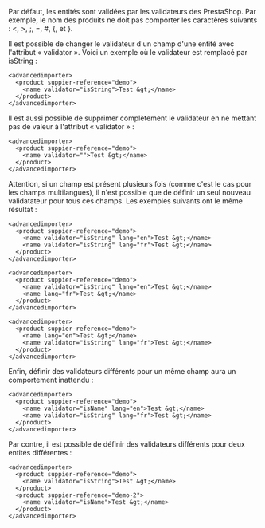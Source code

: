 Par défaut, les entités sont validées par les validateurs des PrestaShop. Par exemple, le nom des produits ne doit pas comporter les caractères suivants : <, >, ;, =, #, {, et }.

Il est possible de changer le validateur d'un champ d'une entité avec l'attribut « validator ». Voici un exemple où le validateur est remplacé par isString :
```
<advancedimporter>
  <product suppier-reference="demo">
    <name validator="isString">Test &gt;</name>
  </product>
</advancedimporter>
```


Il est aussi possible de supprimer complètement le validateur en ne mettant pas de valeur à l'attribut « validator » :
```
<advancedimporter>
  <product suppier-reference="demo">
    <name validator="">Test &gt;</name>
  </product>
</advancedimporter>
```

Attention, si un champ est présent plusieurs fois (comme c'est le cas pour les champs multilangues), il n'est possible que de définir un seul nouveau validatateur pour tous ces champs. Les exemples suivants ont le même résultat :
```
<advancedimporter>
  <product suppier-reference="demo">
    <name validator="isString" lang="en">Test &gt;</name>
    <name validator="isString" lang="fr">Test &gt;</name>
  </product>
</advancedimporter>
```

```
<advancedimporter>
  <product suppier-reference="demo">
    <name validator="isString" lang="en">Test &gt;</name>
    <name lang="fr">Test &gt;</name>
  </product>
</advancedimporter>
```

```
<advancedimporter>
  <product suppier-reference="demo">
    <name lang="en">Test &gt;</name>
    <name validator="isString" lang="fr">Test &gt;</name>
  </product>
</advancedimporter>
```

Enfin, définir des validateurs différents pour un même champ aura un comportement inattendu :

```
<advancedimporter>
  <product suppier-reference="demo">
    <name validator="isName" lang="en">Test &gt;</name>
    <name validator="isString" lang="fr">Test &gt;</name>
  </product>
</advancedimporter>
```

Par contre, il est possible de définir des validateurs différents pour deux entités différentes :
```
<advancedimporter>
  <product suppier-reference="demo">
    <name validator="isString">Test &gt;</name>
  </product>
  <product suppier-reference="demo-2">
    <name validator="isName">Test &gt;</name>
  </product>
</advancedimporter>
```

